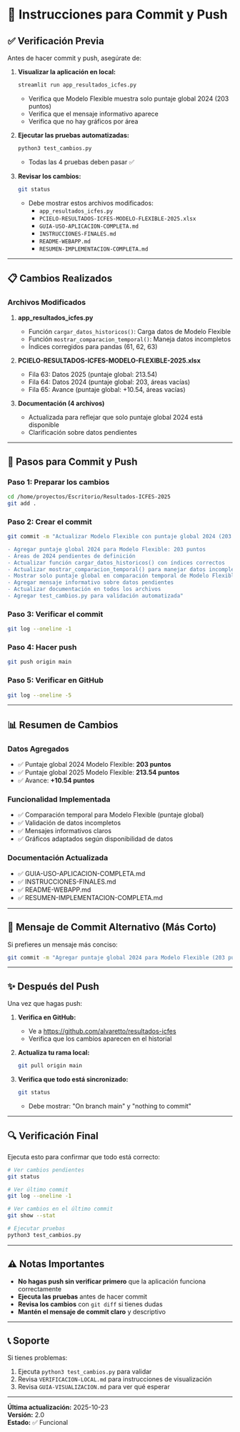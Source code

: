 # 🚀 Instrucciones para Commit y Push

## ✅ Verificación Previa

Antes de hacer commit y push, asegúrate de:

1. **Visualizar la aplicación en local:**
   ```bash
   streamlit run app_resultados_icfes.py
   ```
   - Verifica que Modelo Flexible muestra solo puntaje global 2024 (203 puntos)
   - Verifica que el mensaje informativo aparece
   - Verifica que no hay gráficos por área

2. **Ejecutar las pruebas automatizadas:**
   ```bash
   python3 test_cambios.py
   ```
   - Todas las 4 pruebas deben pasar ✅

3. **Revisar los cambios:**
   ```bash
   git status
   ```
   - Debe mostrar estos archivos modificados:
     - `app_resultados_icfes.py`
     - `PCIELO-RESULTADOS-ICFES-MODELO-FLEXIBLE-2025.xlsx`
     - `GUIA-USO-APLICACION-COMPLETA.md`
     - `INSTRUCCIONES-FINALES.md`
     - `README-WEBAPP.md`
     - `RESUMEN-IMPLEMENTACION-COMPLETA.md`

---

## 📋 Cambios Realizados

### Archivos Modificados

1. **app_resultados_icfes.py**
   - Función `cargar_datos_historicos()`: Carga datos de Modelo Flexible
   - Función `mostrar_comparacion_temporal()`: Maneja datos incompletos
   - Índices corregidos para pandas (61, 62, 63)

2. **PCIELO-RESULTADOS-ICFES-MODELO-FLEXIBLE-2025.xlsx**
   - Fila 63: Datos 2025 (puntaje global: 213.54)
   - Fila 64: Datos 2024 (puntaje global: 203, áreas vacías)
   - Fila 65: Avance (puntaje global: +10.54, áreas vacías)

3. **Documentación (4 archivos)**
   - Actualizada para reflejar que solo puntaje global 2024 está disponible
   - Clarificación sobre datos pendientes

---

## 🔄 Pasos para Commit y Push

### Paso 1: Preparar los cambios
```bash
cd /home/proyectos/Escritorio/Resultados-ICFES-2025
git add .
```

### Paso 2: Crear el commit
```bash
git commit -m "Actualizar Modelo Flexible con puntaje global 2024 (203 puntos)

- Agregar puntaje global 2024 para Modelo Flexible: 203 puntos
- Áreas de 2024 pendientes de definición
- Actualizar función cargar_datos_historicos() con índices correctos
- Actualizar mostrar_comparacion_temporal() para manejar datos incompletos
- Mostrar solo puntaje global en comparación temporal de Modelo Flexible
- Agregar mensaje informativo sobre datos pendientes
- Actualizar documentación en todos los archivos
- Agregar test_cambios.py para validación automatizada"
```

### Paso 3: Verificar el commit
```bash
git log --oneline -1
```

### Paso 4: Hacer push
```bash
git push origin main
```

### Paso 5: Verificar en GitHub
```bash
git log --oneline -5
```

---

## 📊 Resumen de Cambios

### Datos Agregados
- ✅ Puntaje global 2024 Modelo Flexible: **203 puntos**
- ✅ Puntaje global 2025 Modelo Flexible: **213.54 puntos**
- ✅ Avance: **+10.54 puntos**

### Funcionalidad Implementada
- ✅ Comparación temporal para Modelo Flexible (puntaje global)
- ✅ Validación de datos incompletos
- ✅ Mensajes informativos claros
- ✅ Gráficos adaptados según disponibilidad de datos

### Documentación Actualizada
- ✅ GUIA-USO-APLICACION-COMPLETA.md
- ✅ INSTRUCCIONES-FINALES.md
- ✅ README-WEBAPP.md
- ✅ RESUMEN-IMPLEMENTACION-COMPLETA.md

---

## 🎯 Mensaje de Commit Alternativo (Más Corto)

Si prefieres un mensaje más conciso:

```bash
git commit -m "Agregar puntaje global 2024 para Modelo Flexible (203 puntos)"
```

---

## ✨ Después del Push

Una vez que hagas push:

1. **Verifica en GitHub:**
   - Ve a https://github.com/alvaretto/resultados-icfes
   - Verifica que los cambios aparecen en el historial

2. **Actualiza tu rama local:**
   ```bash
   git pull origin main
   ```

3. **Verifica que todo está sincronizado:**
   ```bash
   git status
   ```
   - Debe mostrar: "On branch main" y "nothing to commit"

---

## 🔍 Verificación Final

Ejecuta esto para confirmar que todo está correcto:

```bash
# Ver cambios pendientes
git status

# Ver último commit
git log --oneline -1

# Ver cambios en el último commit
git show --stat

# Ejecutar pruebas
python3 test_cambios.py
```

---

## ⚠️ Notas Importantes

- **No hagas push sin verificar primero** que la aplicación funciona correctamente
- **Ejecuta las pruebas** antes de hacer commit
- **Revisa los cambios** con `git diff` si tienes dudas
- **Mantén el mensaje de commit claro** y descriptivo

---

## 📞 Soporte

Si tienes problemas:

1. Ejecuta `python3 test_cambios.py` para validar
2. Revisa `VERIFICACION-LOCAL.md` para instrucciones de visualización
3. Revisa `GUIA-VISUALIZACION.md` para ver qué esperar



---

**Última actualización:** 2025-10-23  
**Versión:** 2.0  
**Estado:** ✅ Funcional
